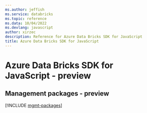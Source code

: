 ```yaml
---
ms.author: jeffish
ms.service: databricks
ms.topic: reference
ms.data: 10/04/2022
ms.devlang: javascript
author: xirzec
description: Reference for Azure Data Bricks SDK for JavaScript
title: Azure Data Bricks SDK for JavaScript
---
```

# Azure Data Bricks SDK for JavaScript - preview

## Management packages - preview
[!INCLUDE [mgmt-packages](data-bricks-mgmt-index.md)]